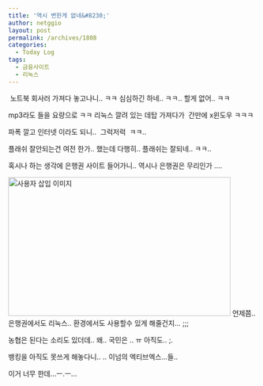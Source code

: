 ```yaml
---
title: '역시 변한게 없네&#8230;'
author: netggio
layout: post
permalink: /archives/1808
categories:
  - Today Log
tags:
  - 금융사이트
  - 리눅스
---
```

&nbsp;노트북 회사러 가져다 놓고나니.. ㅋㅋ 심심하긴 하네.. ㅋㅋ.. 할게 없어.. ㅋㅋ

mp3라도 들을 요량으로 ㅋㅋ 리눅스 깔려 있는 데탑 가져다가&nbsp; 간만에 x윈도우 ㅋㅋㅋ

파폭 깔고 인터넷 이라도 되니..&nbsp; 그럭저럭&nbsp; ㅋㅋ.. 

플래쉬 잘안되는건 여전 한가.. 했는데 다행히.. 플래쉬는 잘되네.. ㅋㅋ..

혹시나 하는 생각에 은행권 사이트 들어가니.. 역시나 은행권은 무리인가 &#8230;.

<img src="http://netggio.pe.kr/wp-content/uploads/1/1079270617.jpg" class="aligncenter" width="450" height="280" alt="사용자 삽입 이미지" />  
언제쯤.. 은행권에서도 리눅스.. 환경에서도 사용할수 있게 해줄건지&#8230; ;;;

농협은 된다는 소리도 있더데.. 왜.. 국민은 .. ㅠ 아직도.. ;.

뱅킹을 아직도 못쓰게 해놓다니.. .. 이넘의 엑티브엑스&#8230;들.. 

이거 너무 한데&#8230;ㅡ.ㅡ&#8230;